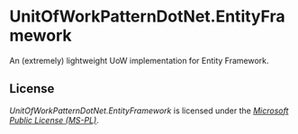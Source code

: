 UnitOfWorkPatternDotNet.EntityFramework
=======================================

An (extremely) lightweight UoW implementation for Entity Framework.

## License

*UnitOfWorkPatternDotNet.EntityFramework* is licensed under the [*Microsoft Public License (MS-PL)*](http://www.microsoft.com/en-us/openness/licenses.aspx).